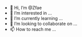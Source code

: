 - 👋 Hi, I’m @Zfae
- 👀 I’m interested in ...
- 🌱 I’m currently learning ...
- 💞️ I’m looking to collaborate on ...
- 📫 How to reach me ...

<!---
Zfae/Zfae is a ✨ special ✨ repository because its `README.md` (this file) appears on your GitHub profile.
You can click the Preview link to take a look at your changes.
--->
